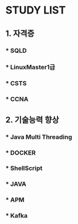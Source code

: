 # STUDY LIST
## 1. 자격증
###    * SQLD
###    * LinuxMaster1급
###    * CSTS
###    * CCNA

## 2. 기술능력 향상
###    * Java Multi Threading
###    * DOCKER
###    * ShellScript
###    * JAVA
###    * APM
###    * Kafka

    
